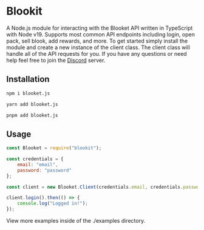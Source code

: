 # Blookit
A Node.js module for interacting with the Blooket API written in TypeScript with Node v19. Supports most common API endpoints including login, open pack, sell blook, add rewards, and more. To get started simply install the module and create a new instance of the client class. The client class will handle all of the API requests for you. If you have any questions or need help feel free to join the [Discord](https://discord.gg/D5XP3Bha) server.

## Installation
```bash
npm i blooket.js
```
```bash
yarn add blooket.js
```
```bash
pnpm add blooket.js
```

## Usage
```js
const Blooket = require("blookit");

const credentials = {
    email: "email",
    password: "password"
};

const client = new Blooket.Client(credentials.email, credentials.password);

client.login().then(() => {
    console.log("Logged in!");
});
```

View more examples inside of the ./examples directory.




